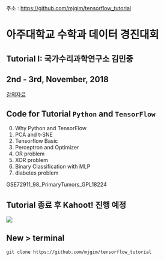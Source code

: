 주소 : https://github.com/mjgim/tensorflow_tutorial

# 아주대학교 수학과 데이터 경진대회

## Tutorial I: 국가수리과학연구소 김민중 

## 2nd - 3rd, November, 2018

[강의자료](https://s3.ap-northeast-2.amazonaws.com/mjgim/lecture_note.pdf)

## Code for Tutorial `Python` and `TensorFlow`

0. Why Python and TensorFlow
1. PCA and t-SNE
2. Tensorflow Basic
3. Perceptron and Optimizer
4. OR problem
5. XOR problem
6. Binary Classification with MLP
7. diabetes problem

GSE72911_98_PrimaryTumors_GPL18224

## Tutorial 종료 후 Kahoot! 진행 예정

![](data/sb.png)


## New > terminal
```terminal
git clone https://github.com/mjgim/tensorflow_tutorial
```


